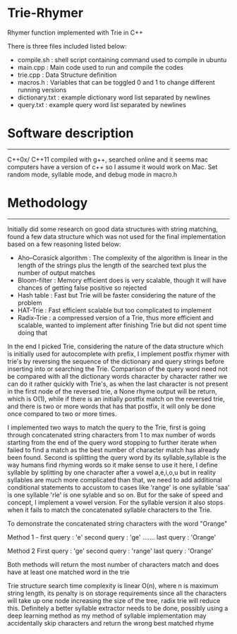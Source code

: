 # Trie-Rhymer
Rhymer function implemented with Trie in C++

There is three files included listed below:

- compile.sh : shell script containing command used to compile in ubuntu
- main.cpp    : Main code used to run and compile the codes
- trie.cpp    : Data Structure definition
- macros.h    : Variables that can be toggled 0 and 1 to change different running versions
- dictionary.txt : example dictionary word list separated by newlines
- query.txt      : example query word list separated by newlines


# Software description
----------------------------------------------------
C++0x/ C++11
compiled with g++, searched online and it seems mac computers have a version of c++ so I assume it would work on Mac.
Set random mode, syllable mode, and debug mode in macro.h

# Methodology
----------------------------------------------------
Initially did some research on good data structures with string matching, found a few data structure which was not used for the final implementation based on a few reasoning listed below:

- Aho–Corasick algorithm : The complexity of the algorithm is linear in the length of the strings plus the length of the searched text plus the number of output matches
- Bloom-filter : Memory efficient does is very scalable, though it will have chances of getting false positive so rejected
- Hash table : Fast but Trie will be faster considering the nature of the problem
- HAT-Trie : Fast efficient scalable but too complicated to implement
- Radix-Trie : a compressed version of a Trie, thus more efficient and scalable, wanted to implement after finishing Trie but did not spent time doing that

In the end I picked Trie, considering the nature of the data structure which is initially used for autocomplete with prefix, I implement postfix rhymer with trie's by reversing the sequence of the dictionary and query strings before inserting into or searching the Trie. Comparison of the query word need not be compared with all the dictionary words character by character rather we can do it rather quickly with Trie's, as when the last character is not present in the first node of the reversed trie, a None rhyme output will be return, which is O(1), while if there is an initially postfix match on the reversed trie, and there is two or more words that has that postfix, it will only be done once compared to two or more times.

I implemented two ways to match the query to the Trie, first is going through concatenated string characters from 1 to max number of words starting from the end of the query word stopping to further iterate when failed to find a match as the best number of character match has already been found. Second is splitting the query word by its syllable,syllable is the way humans find rhyming words so it make sense to use it here, I define syllable by splitting by one character after a vowel a,e,i,o,u but in reality syllables are much more complicated than that, we need to add additional conditional statements to accustom to cases like 'range' is one syllable 'saa' is one syllable 'rle' is one sylable and so on. But for the sake of speed and concept, I implement a vowel version. For the syllable version it also stops when it fails to match the concatenated syllable characters to the Trie. 

To demonstrate the concatenated string characters with the word "Orange"

Method 1 - first query  : 'e'
           second query : 'ge'
           .......
           last query   : 'Orange'
           
Method 2  First query   : 'ge'
          second query  : 'range'
          last query    : 'Orange'
          
Both methods will return the most number of characters match and does have at least one matched word in the trie

Trie structure search time complexity is linear O(n), where n is  maximum string length, its penalty is on storage requirements since all the characters will take up one node increasing the size of the tree, radix trie will reduce this. Definitely a better syllable extractor needs to be done, possibly using a deep learning method as my method of syllable implementation may accidentally skip characters and return the wrong best matched rhyme
